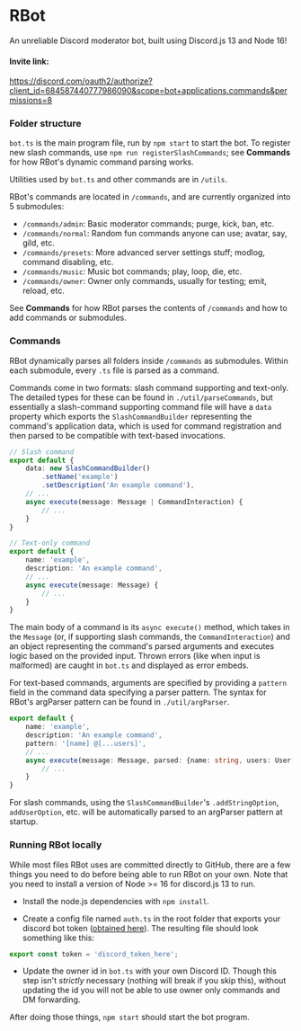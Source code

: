 # RBot
An unreliable Discord moderator bot, built using Discord.js 13 and Node 16!

#### Invite link:
https://discord.com/oauth2/authorize?client_id=684587440777986090&scope=bot+applications.commands&permissions=8

### Folder structure
`bot.ts` is the main program file, run by `npm start` to start the bot. To register new slash commands, use 
`npm run registerSlashCommands`; see **Commands** for how RBot's dynamic command parsing works. 

Utilities used by `bot.ts` and other commands are in `/utils`.

RBot's commands are located in `/commands`, and are currently organized into 5 submodules:
- `/commands/admin`: Basic moderator commands; purge, kick, ban, etc.
- `/commands/normal`: Random fun commands anyone can use; avatar, say, gild, etc.
- `/commands/presets`: More advanced server settings stuff; modlog, command disabling, etc.
- `/commands/music`: Music bot commands; play, loop, die, etc.
- `/commands/owner`: Owner only commands, usually for testing; emit, reload, etc.

See **Commands** for how RBot parses the contents of `/commands` and how to add commands or submodules.

### Commands
RBot dynamically parses all folders inside `/commands` as submodules. Within each submodule, every `.ts` file is parsed
as a command.

Commands come in two formats: slash command supporting and text-only. The detailed types for these can be found in 
`./util/parseCommands`, but essentially a slash-command supporting command file will have a `data` property which exports
the `SlashCommandBuilder` representing the command's application data, which is used for command registration and then 
parsed to be compatible with text-based invocations.
```ts
// Slash command
export default {
    data: new SlashCommandBuilder()
        .setName('example')
        .setDescription('An example command'),
    // ...
    async execute(message: Message | CommandInteraction) {
        // ...
    }
}
```
```ts
// Text-only command
export default {
    name: 'example',
    description: 'An example command',
    // ...
    async execute(message: Message) {
        // ...
    }
}
```
The main body of a command is its `async execute()` method, which takes in the `Message` (or, if supporting slash commands,
the `CommandInteraction`) and an object representing the command's parsed arguments and executes logic based on the
provided input. Thrown errors (like when input is malformed) are caught in `bot.ts` and displayed as error embeds.

For text-based commands, arguments are specified by providing a `pattern` field in the command data specifying a parser
pattern. The syntax for RBot's argParser pattern can be found in `./util/argParser`.
```ts
export default {
    name: 'example',
    description: 'An example command',
    pattern: '[name] @[...users]',
    // ...
    async execute(message: Message, parsed: {name: string, users: User[]}) {
        // ...
    }
}
```
For slash commands, using the `SlashCommandBuilder`'s `.addStringOption`, `addUserOption`, etc. will be automatically 
parsed to an argParser pattern at startup.

### Running RBot locally
While most files RBot uses are committed directly to GitHub, there are a few things you need to do before being able to 
run RBot on your own. Note that you need to install a version of Node >= 16 for discord.js 13 to run.

- Install the node.js dependencies with `npm install`.

- Create a config file named `auth.ts` in the root folder that exports your discord bot token ([obtained here](https://discord.com/developers/applications)). 
  The resulting file should look something like this:
 ```js
 export const token = 'discord_token_here';
 ```
- Update the owner id in `bot.ts` with your own Discord ID. Though this step isn't *strictly* necessary (nothing will break 
  if you skip this), without updating the id you will not be able to use owner only commands and DM forwarding.

After doing those things, `npm start` should start the bot program.
